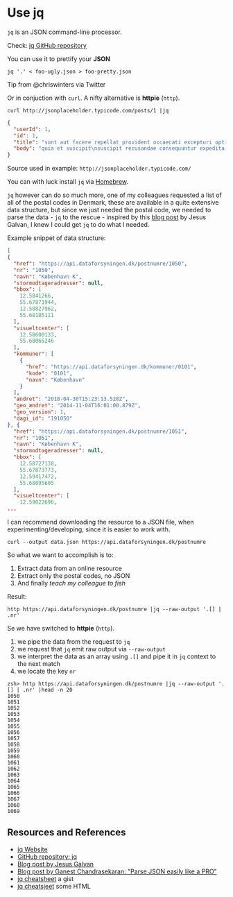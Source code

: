 # Use jq

`jq` is an JSON command-line processor.

Check: [jq GitHub repository][GITHUB]

You can use it to prettify your **JSON**

```shell
jq '.' < foo-ugly.json > foo-pretty.json
```

Tip from @chriswinters via Twitter

Or in conjuction with `curl`. A nifty alternative is **httpie** (`http`).

```shell
curl http://jsonplaceholder.typicode.com/posts/1 |jq
```

```json
{
  "userId": 1,
  "id": 1,
  "title": "sunt aut facere repellat provident occaecati excepturi optio reprehenderit",
  "body": "quia et suscipit\nsuscipit recusandae consequuntur expedita et cum\nreprehenderit molestiae ut ut quas totam\nnostrum rerum est autem sunt rem eveniet architecto"
}
```

Source used in example: `http://jsonplaceholder.typicode.com/`

You can with luck install `jq` via [Homebrew](http://brew.sh/).

`jq` however can do so much more, one of my colleagues requested a list of all of the postal codes in Denmark, these are available in a quite extensive data structure, but since we just needed the postal code, we needed to parse the data - `jq` to the rescue - inspired by this [blog post][JGALVAN] by Jesus Galvan, I knew I could get `jq` to do what I needed.

Example snippet of data structure:

```json
[
{
  "href": "https://api.dataforsyningen.dk/postnumre/1050",
  "nr": "1050",
  "navn": "København K",
  "stormodtageradresser": null,
  "bbox": [
    12.5841266,
    55.67871944,
    12.58827962,
    55.68185111
  ],
  "visueltcenter": [
    12.58600133,
    55.68065246
  ],
  "kommuner": [
    {
      "href": "https://api.dataforsyningen.dk/kommuner/0101",
      "kode": "0101",
      "navn": "København"
    }
  ],
  "ændret": "2018-04-30T15:23:13.528Z",
  "geo_ændret": "2014-11-04T16:01:00.879Z",
  "geo_version": 1,
  "dagi_id": "191050"
}, {
  "href": "https://api.dataforsyningen.dk/postnumre/1051",
  "nr": "1051",
  "navn": "København K",
  "stormodtageradresser": null,
  "bbox": [
    12.58727138,
    55.67873773,
    12.59417472,
    55.68095605
  ],
  "visueltcenter": [
    12.59022696,
...
```

I can recommend downloading the resource to a JSON file, when experimenting/developing, since it is easier to work with.

```shell
curl --output data.json https://api.dataforsyningen.dk/postnumre
```

So what we want to accomplish is to:

1. Extract data from an online resource
1. Extract only the postal codes, no JSON
1. And finally _teach my colleague to fish_

Result:

```shell
http https://api.dataforsyningen.dk/postnumre |jq --raw-output '.[] | .nr'
```

Se we have switched to **httpie** (`http`).

1. we pipe the data from the request to `jq`
2. we request that `jq` emit raw output via `--raw-output`
3. we interpret the data as an array using `.[]` and pipe it in `jq` context to the next match
4. we locate the key `nr`

```shell
zsh> http https://api.dataforsyningen.dk/postnumre |jq --raw-output '.[] | .nr' |head -n 20
1050
1051
1052
1053
1054
1055
1056
1057
1058
1059
1060
1061
1062
1063
1064
1065
1066
1067
1068
1069
```

## Resources and References

- [jq Website][WEBSITE]
- [GitHub repository: jq][GITHUB]
- [Blog post by Jesus Galvan][JGALVAN]
- [Blog post by Ganest Chandrasekaran: "Parse JSON easily like a PRO"][GCHANDRASEKARAN]
- [jq cheatsheet](https://gist.github.com/olih/f7437fb6962fb3ee9fe95bda8d2c8fa4) a gist
- [jq cheatsjeet](https://lzone.de/cheat-sheet/jq) some HTML

[GITHUB]: https://github.com/stedolan/jq
[WEBSITE]: https://stedolan.github.io/jq/
[JGALVAN]: https://jsgv.io/blog/getting-started-with-jq/
[GCHANDRASEKARAN]: https://medium.com/analytics-vidhya/parse-json-easily-like-a-pro-9decef2fd132
